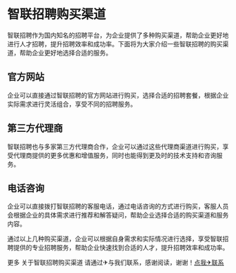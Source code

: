 # 智联招聘购买渠道

智联招聘作为国内知名的招聘平台，为企业提供了多种购买渠道，帮助企业更好地进行人才招聘，提升招聘效率和成功率。下面将为大家介绍一些智联招聘的购买渠道，帮助企业更好地选择合适的服务。

## 官方网站

企业可以直接通过智联招聘的官方网站进行购买，选择合适的招聘套餐，根据企业实际需求进行灵活组合，享受不同的招聘服务。

## 第三方代理商

智联招聘也与多家第三方代理商合作，企业可以通过这些代理商渠道进行购买，享受代理商提供的更多优惠和增值服务，同时也能得到更及时的技术支持和咨询服务。

## 电话咨询

企业可以直接拨打智联招聘的客服电话，通过电话咨询的方式进行购买，客服人员会根据企业的具体需求进行推荐和解答疑问，帮助企业选择合适的购买渠道和服务内容。

通过以上几种购买渠道，企业可以根据自身需求和实际情况进行选择，享受智联招聘提供的专业招聘服务，帮助企业快速找到合适的人才，提升招聘效率和成功率。

更多 关于智联招聘购买渠道 请通过✈与我们联系，感谢阅读，谢谢！[点我✈联系](https://acc.k02.cc)